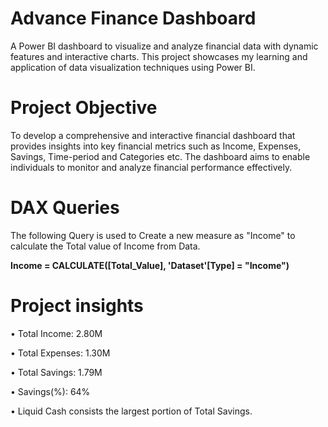 # Advance Finance Dashboard

A Power BI dashboard to visualize and analyze financial data with dynamic features and interactive charts. This project showcases my learning and application of data visualization techniques using Power BI. 

# Project Objective
To develop a comprehensive and interactive financial dashboard that provides insights into key financial metrics such as Income, Expenses, Savings, Time-period and Categories etc. The dashboard aims to enable individuals to monitor and analyze financial performance effectively.

# DAX Queries

The following Query is used to Create a new measure as "Income" to calculate the Total value of Income from Data.

**Income = CALCULATE([Total_Value], 'Dataset'[Type] = "Income")**

# Project insights

• Total Income: 2.80M

• Total Expenses: 1.30M

• Total Savings: 1.79M

• Savings(%): 64%

• Liquid Cash consists the largest portion of Total Savings.
